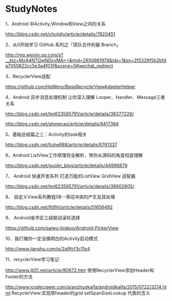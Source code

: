 # StudyNotes

1、Android 中Activity,Window和View之间的关系 

http://blog.csdn.net/chujidiy/article/details/7820451


2、从0开始学习 GitHub 系列之「团队合作利器 Branch」

http://mp.weixin.qq.com/s?__biz=MzA4NTQwNDcyMA==&mid=2650661978&idx=1&sn=2f5329f5b2bfda7050822cc5e3a4f03f&scene=0#wechat_redirect


3、RecyclerView适配

https://github.com/HpWens/BaseRecyclerViewAdapterHelper  

4、Android 异步消息处理机制 让你深入理解 Looper、Handler、Message三者关系

http://blog.csdn.net/lmj623565791/article/details/38377229/

http://blog.csdn.net/stonecao/article/details/6417364

5、基础总结篇之三：Activity的task相关

http://blog.csdn.net/liuhe688/article/details/6761337

6、Android ListView工作原理完全解析，带你从源码的角度彻底理解

http://blog.csdn.net/guolin_blog/article/details/44996879

7、 Android 快速开发系列 打造万能的ListView GridView 适配器

http://blog.csdn.net/lmj623565791/article/details/38902805/

8、 自定义View系列教程08--滑动冲突的产生及其处理

http://blog.csdn.net/lfdfhl/article/details/51656492

9、 Android省市区三级联动滚轮选择

https://github.com/saiwu-bigkoo/Android-PickerView

10、我打赌你一定没搞明白的Activity启动模式

http://www.jianshu.com/p/2a9fcf3c11e4

11、recyclerView学习笔记

http://www.jb51.net/article/80672.htm  使用RecyclerView添加Header和Footer的方法

http://www.jcodecraeer.com/a/anzhuokaifa/androidkaifa/2015/0722/3214.html   RecyclerView:实现带header的grid   setSpanSizeLookup 代表的含义
